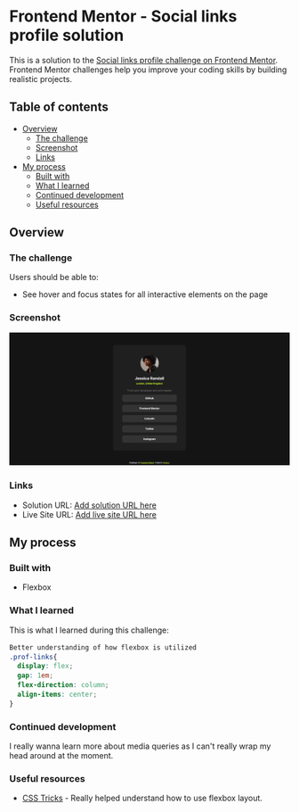 # Frontend Mentor - Social links profile solution

This is a solution to the [Social links profile challenge on Frontend Mentor](https://www.frontendmentor.io/challenges/social-links-profile-UG32l9m6dQ). Frontend Mentor challenges help you improve your coding skills by building realistic projects. 

## Table of contents

- [Overview](#overview)
  - [The challenge](#the-challenge)
  - [Screenshot](#screenshot)
  - [Links](#links)
- [My process](#my-process)
  - [Built with](#built-with)
  - [What I learned](#what-i-learned)
  - [Continued development](#continued-development)
  - [Useful resources](#useful-resources)


## Overview

### The challenge

Users should be able to:

- See hover and focus states for all interactive elements on the page

### Screenshot

![](./screenshot-preview.png)

### Links

- Solution URL: [Add solution URL here](https://your-solution-url.com)
- Live Site URL: [Add live site URL here](https://your-live-site-url.com)


## My process

### Built with

- Flexbox

### What I learned

This is what I learned during this challenge:

```css
Better understanding of how flexbox is utilized  
.prof-links{
  display: flex;
  gap: 1em;
  flex-direction: column;
  align-items: center;
}
```

### Continued development

I really wanna learn more about media queries as I can't really wrap my head around at the moment.

### Useful resources

- [CSS Tricks](https://css-tricks.com/snippets/css/a-guide-to-flexbox/#aa-properties-for-the-parentflex-container) - Really helped understand how to use flexbox layout.
